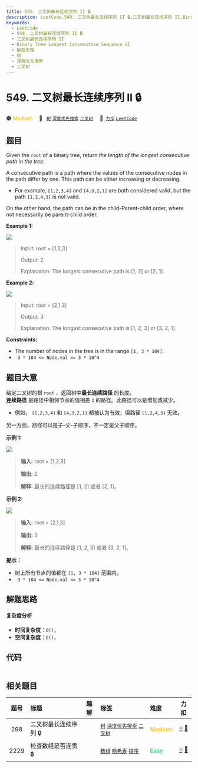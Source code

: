 ```yaml
---
title: 549. 二叉树最长连续序列 II 🔒
description: LeetCode,549. 二叉树最长连续序列 II 🔒,二叉树最长连续序列 II,Binary Tree Longest Consecutive Sequence II,解题思路,树,深度优先搜索,二叉树
keywords:
  - LeetCode
  - 549. 二叉树最长连续序列 II 🔒
  - 二叉树最长连续序列 II
  - Binary Tree Longest Consecutive Sequence II
  - 解题思路
  - 树
  - 深度优先搜索
  - 二叉树
---
```


# 549. 二叉树最长连续序列 II 🔒

🟠 <font color=#ffb800>Medium</font>&emsp; 🔖&ensp; [`树`](/tag/tree.md) [`深度优先搜索`](/tag/depth-first-search.md) [`二叉树`](/tag/binary-tree.md)&emsp; 🔗&ensp;[`力扣`](https://leetcode.cn/problems/binary-tree-longest-consecutive-sequence-ii) [`LeetCode`](https://leetcode.com/problems/binary-tree-longest-consecutive-sequence-ii)

## 题目

Given the `root` of a binary tree, return _the length of the longest
consecutive path in the tree_.

A consecutive path is a path where the values of the consecutive nodes in the
path differ by one. This path can be either increasing or decreasing.

  * For example, `[1,2,3,4]` and `[4,3,2,1]` are both considered valid, but the path `[1,2,4,3]` is not valid.

On the other hand, the path can be in the child-Parent-child order, where not
necessarily be parent-child order.



**Example 1:**

![](https://fastly.jsdelivr.net/gh/doocs/leetcode@main/solution/0500-0599/0549.Binary%20Tree%20Longest%20Consecutive%20Sequence%20II/images/consec2-1-tree.jpg)

> Input: root = [1,2,3]
> 
> Output: 2
> 
> Explanation: The longest consecutive path is [1, 2] or [2, 1].

**Example 2:**

![](https://fastly.jsdelivr.net/gh/doocs/leetcode@main/solution/0500-0599/0549.Binary%20Tree%20Longest%20Consecutive%20Sequence%20II/images/consec2-2-tree.jpg)

> Input: root = [2,1,3]
> 
> Output: 3
> 
> Explanation: The longest consecutive path is [1, 2, 3] or [3, 2, 1].

**Constraints:**

  * The number of nodes in the tree is in the range `[1, 3 * 104]`.
  * `-3 * 104 <= Node.val <= 3 * 10^4`


## 题目大意

给定二叉树的根 `root` ，返回树中**最长连续路径** 的长度。  
**连续路径** 是路径中相邻节点的值相差 `1` 的路径。此路径可以是增加或减少。

  * 例如， `[1,2,3,4]` 和 `[4,3,2,1]` 都被认为有效，但路径 `[1,2,4,3]` 无效。

另一方面，路径可以是子-父-子顺序，不一定是父子顺序。



**示例 1:**

![](https://fastly.jsdelivr.net/gh/doocs/leetcode@main/solution/0500-0599/0549.Binary%20Tree%20Longest%20Consecutive%20Sequence%20II/images/consec2-1-tree.jpg)

> 
> 
> 
> 
> 
> **输入:** root = [1,2,3]
> 
> **输出:** 2
> 
> **解释:** 最长的连续路径是 [1, 2] 或者 [2, 1]。
> 
> 



**示例 2:**

![](https://fastly.jsdelivr.net/gh/doocs/leetcode@main/solution/0500-0599/0549.Binary%20Tree%20Longest%20Consecutive%20Sequence%20II/images/consec2-2-tree.jpg)

> 
> 
> 
> 
> 
> **输入:** root = [2,1,3]
> 
> **输出:** 3
> 
> **解释:** 最长的连续路径是 [1, 2, 3] 或者 [3, 2, 1]。
> 
> 



**提示：**

  * 树上所有节点的值都在 `[1, 3 * 104]` 范围内。
  * `-3 * 104 <= Node.val <= 3 * 10^4`


## 解题思路

#### 复杂度分析

- **时间复杂度**：`O()`，
- **空间复杂度**：`O()`，

## 代码

```javascript

```

## 相关题目

<!-- prettier-ignore -->
| 题号 | 标题 | 题解 | 标签 | 难度 | 力扣 |
| :------: | :------ | :------: | :------ | :------ | :------: |
| 298 | 二叉树最长连续序列 🔒 |  |  [`树`](/tag/tree.md) [`深度优先搜索`](/tag/depth-first-search.md) [`二叉树`](/tag/binary-tree.md) | <font color=#ffb800>Medium</font> | [🀄️](https://leetcode.cn/problems/binary-tree-longest-consecutive-sequence) [🔗](https://leetcode.com/problems/binary-tree-longest-consecutive-sequence) |
| 2229 | 检查数组是否连贯 🔒 |  |  [`数组`](/tag/array.md) [`哈希表`](/tag/hash-table.md) [`排序`](/tag/sorting.md) | <font color=#15bd66>Easy</font> | [🀄️](https://leetcode.cn/problems/check-if-an-array-is-consecutive) [🔗](https://leetcode.com/problems/check-if-an-array-is-consecutive) |